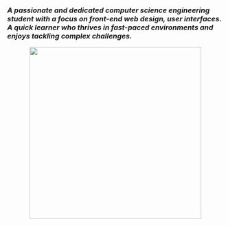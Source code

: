 <h3><b><i>A passionate and dedicated computer science engineering student with a focus on front-end web design, user interfaces. A quick learner who thrives in fast-paced environments and enjoys tackling complex challenges.</i></b></h3>

<div align="center">
  <img align="center" src = "https://github-readme-stats.vercel.app/api/top-langs/?username=tahsinhasib&show_icons=true&theme=github_dark&count_private=true&hide_border=true&layout=donut&langs_count=10&hide=plsql" width="400px">
</div>

